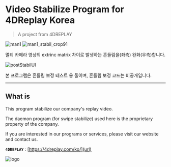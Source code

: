 # Video Stabilize Program for 4DReplay Korea

> A project from 4DREPLAY


![man1](https://user-images.githubusercontent.com/90448406/195235755-bd90b7df-614f-4cfd-b9e1-b463740f6023.gif)
    ![man1_stabil_crop91](https://user-images.githubusercontent.com/90448406/195235679-70321eeb-19c0-4796-81b3-bb584fbc720d.gif)


멀티 카메라 영상의 extrinc matrix 차이로 발생하는 흔들림을(좌측) 완화(우측)합니다.

![postStabilUI](https://github.com/HeynaPark/PostStabilUI/assets/90448406/c2065820-f501-4868-bd6a-d4956d8a91c2)


본 프로그램은 흔들림 보정 테스트 용 툴이며, 흔들림 보정 코드는 비공개입니다.

---

## What is
This program stabilize our company's replay video.

The daemon program (for swipe stabilize) used here is the proprietary property of the company.

If you are interested in our programs or services, please visit our website and contact us.





**`4DREPLAY`** : [https://4dreplay.com/ko/](url)

![logo](https://user-images.githubusercontent.com/90448406/195233392-ba7f1528-80d5-4ff3-aa67-1940c0d15a31.png)



